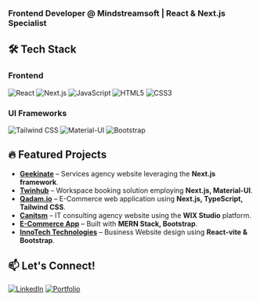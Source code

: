 ### Frontend Developer @ Mindstreamsoft | React & Next.js Specialist  

## 🛠️ Tech Stack  
### **Frontend**  
![React](https://img.shields.io/badge/React-20232A?style=for-the-badge&logo=react&logoColor=61DAFB) ![Next.js](https://img.shields.io/badge/Next.js-000000?style=for-the-badge&logo=nextdotjs&logoColor=white) ![JavaScript](https://img.shields.io/badge/JavaScript-F7DF1E?style=for-the-badge&logo=javascript&logoColor=black) ![HTML5](https://img.shields.io/badge/HTML5-E34F26?style=for-the-badge&logo=html5&logoColor=white) ![CSS3](https://img.shields.io/badge/CSS3-1572B6?style=for-the-badge&logo=css3&logoColor=white)  

### **UI Frameworks**  
![Tailwind CSS](https://img.shields.io/badge/Tailwind_CSS-38B2AC?style=for-the-badge&logo=tailwind-css&logoColor=white) ![Material-UI](https://img.shields.io/badge/Material--UI-0081CB?style=for-the-badge&logo=mui&logoColor=white) ![Bootstrap](https://img.shields.io/badge/Bootstrap-7952B3?style=for-the-badge&logo=bootstrap&logoColor=white)  

## 🔥 Featured Projects  
- **[Geekinate](https://geekinate.com)** – Services agency website leveraging the **Next.js framework**.
- **[Twinhub](https://twinhub.pk)** – Workspace booking solution employing **Next.js, Material-UI**.
- **[Qadam.io](https://qadam.io)** – E-Commerce web application using **Next.js, TypeScript, Tailwind CSS**.
- **[Canitsm](https://www.canitsm.com)** – IT consulting agency website using the **WIX Studio** platform.
- **[E-Commerce App](https://drive.google.com/file/d/16FT5uxJK8lh-WmxQF2POvTZRL8p75RGD/view)** – Built with **MERN Stack, Bootstrap**.  
- **[InnoTech Technologies](https://innotechtechnologies.us)** – Business Website design using **React-vite & Bootstrap**.  

## 📫 Let's Connect!  
[![LinkedIn](https://img.shields.io/badge/LinkedIn-0077B5?style=for-the-badge&logo=linkedin&logoColor=white)](https://linkedin.com/in/arahman01/) [![Portfolio](https://img.shields.io/badge/Portfolio-%23000000.svg?style=for-the-badge&logo=vercel&logoColor=white)](https://havanatech-nine.vercel.app/)
